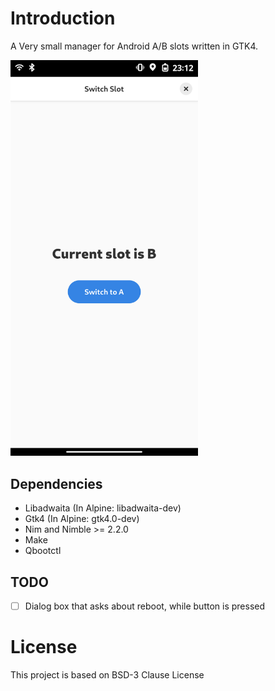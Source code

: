 # Introduction
A Very small manager for Android A/B slots written in GTK4.

<img src="res/screenshot.png" width="300">

## Dependencies
- Libadwaita (In Alpine: libadwaita-dev)
- Gtk4 (In Alpine: gtk4.0-dev)
- Nim and Nimble >= 2.2.0
- Make
- Qbootctl

## TODO
- [ ] Dialog box that asks about reboot, while button is pressed

# License
This project is based on BSD-3 Clause License
